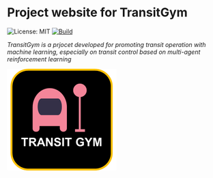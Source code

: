 # Project website for TransitGym

![License: MIT](https://img.shields.io/badge/License-MIT-yellow.svg)
[![Build](https://img.shields.io/badge/Maintained%3F-yes-green.svg)](https://github.com/TransitGym/TransitGym.github.io/actions?query=workflow%3Abuild)

*TransitGym is a prjocet developed for promoting transit operation with machine learning, especially on transit control based on multi-agent reinforcement learning*

![ProjectLogo](logo.png)

